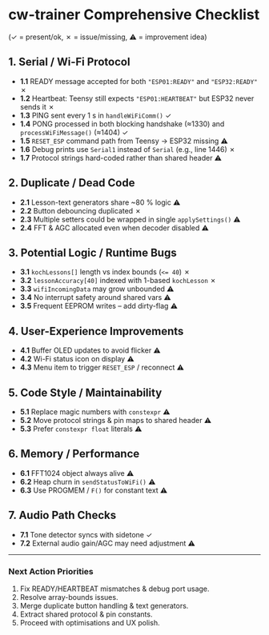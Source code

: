 # cw-trainer Comprehensive Checklist

(✓ = present/ok, ✗ = issue/missing, ⚠ = improvement idea)

## 1. Serial / Wi-Fi Protocol
- **1.1** READY message accepted for both `"ESP01:READY"` and `"ESP32:READY"` ✗
- **1.2** Heartbeat: Teensy still expects `"ESP01:HEARTBEAT"` but ESP32 never sends it ✗
- **1.3** PING sent every 1 s in `handleWiFiComm()` ✓
- **1.4** PONG processed in both blocking handshake (≈1330) and `processWiFiMessage()` (≈1404) ✓
- **1.5** `RESET_ESP` command path from Teensy → ESP32 missing ⚠
- **1.6** Debug prints use `Serial1` instead of `Serial` (e.g., line 1446) ✗
- **1.7** Protocol strings hard-coded rather than shared header ⚠

## 2. Duplicate / Dead Code
- **2.1** Lesson-text generators share ~80 % logic ⚠
- **2.2** Button debouncing duplicated ✗
- **2.3** Multiple setters could be wrapped in single `applySettings()` ⚠
- **2.4** FFT & AGC allocated even when decoder disabled ⚠

## 3. Potential Logic / Runtime Bugs
- **3.1** `kochLessons[]` length vs index bounds (`<= 40`) ✗
- **3.2** `lessonAccuracy[40]` indexed with 1-based `kochLesson` ✗
- **3.3** `wifiIncomingData` may grow unbounded ⚠
- **3.4** No interrupt safety around shared vars ⚠
- **3.5** Frequent EEPROM writes – add dirty-flag ⚠

## 4. User-Experience Improvements
- **4.1** Buffer OLED updates to avoid flicker ⚠
- **4.2** Wi-Fi status icon on display ⚠
- **4.3** Menu item to trigger `RESET_ESP` / reconnect ⚠

## 5. Code Style / Maintainability
- **5.1** Replace magic numbers with `constexpr` ⚠
- **5.2** Move protocol strings & pin maps to shared header ⚠
- **5.3** Prefer `constexpr float` literals ⚠

## 6. Memory / Performance
- **6.1** FFT1024 object always alive ⚠
- **6.2** Heap churn in `sendStatusToWiFi()` ⚠
- **6.3** Use PROGMEM / `F()` for constant text ⚠

## 7. Audio Path Checks
- **7.1** Tone detector syncs with sidetone ✓
- **7.2** External audio gain/AGC may need adjustment ⚠

---

### Next Action Priorities
1. Fix READY/HEARTBEAT mismatches & debug port usage.
2. Resolve array-bounds issues.
3. Merge duplicate button handling & text generators.
4. Extract shared protocol & pin constants.
5. Proceed with optimisations and UX polish.

